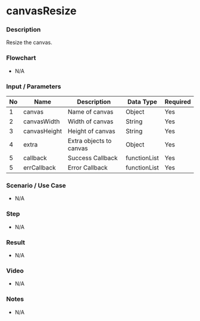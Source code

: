 # canvasResize

### Description

Resize the canvas.

### Flowchart

- N/A

### Input / Parameters

| No | Name | Description | Data Type | Required |
| ------ | ------ | ------ |------ | ------ |
| 1 | canvas | Name of canvas | Object | Yes |
| 2 | canvasWidth | Width of canvas | String | Yes | 
| 3 | canvasHeight | Height of canvas | String | Yes | 
| 4 | extra | Extra objects to canvas | Object | Yes | 
| 5 | callback | Success Callback | functionList | Yes | 
| 5 | errCallback | Error Callback | functionList | Yes | 

### Scenario / Use Case

- N/A

### Step

- N/A

### Result

- N/A

### Video

- N/A

### Notes

- N/A
